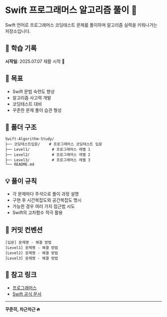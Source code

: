 # Swift 프로그래머스 알고리즘 풀이 🚀

Swift 언어로 프로그래머스 코딩테스트 문제를 풀이하며 알고리즘 실력을 키워나가는 저장소입니다.

## 📅 학습 기록

**시작일**: 2025.07.07 재활 시작 💪

## 🎯 목표

- Swift 문법 숙련도 향상
- 알고리즘 사고력 개발
- 코딩테스트 대비
- 꾸준한 문제 풀이 습관 형성

## 📁 폴더 구조

```
Swift-Algorithm-Study/
├── 코딩테스트입문/    # 프로그래머스 코딩테스트 입문
├── Level1/          # 프로그래머스 레벨 1
├── Level2/          # 프로그래머스 레벨 2  
├── Level3/          # 프로그래머스 레벨 3
└── README.md
```

## 💡 풀이 규칙

- 각 문제마다 주석으로 풀이 과정 설명
- 구현 후 시간복잡도와 공간복잡도 명시
- 가능한 경우 여러 가지 접근법 시도
- Swift의 고차함수 적극 활용

## 📝 커밋 컨벤션

```
[입문] 문제명 - 해결 방법
[Level1] 문제명 - 해결 방법
[Level2] 문제명 - 해결 방법  
[Level3] 문제명 - 해결 방법
```

## 🔗 참고 링크

- [프로그래머스](https://programmers.co.kr/)
- [Swift 공식 문서](https://docs.swift.org/swift-book/)

---

**꾸준히, 차근차근 🔥**
